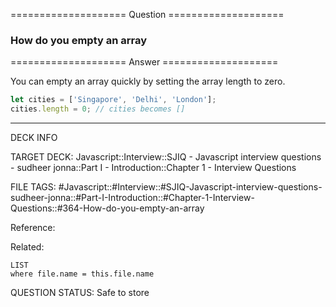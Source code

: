 ==================== Question ====================  

### How do you empty an array  

==================== Answer ====================  

You can empty an array quickly by setting the array length to zero.

```javascript
let cities = ['Singapore', 'Delhi', 'London'];
cities.length = 0; // cities becomes []
```

---

DECK INFO

TARGET DECK: Javascript::Interview::SJIQ - Javascript interview questions -
sudheer jonna::Part I - Introduction::Chapter 1 - Interview Questions

FILE TAGS:
#Javascript::#Interview::#SJIQ-Javascript-interview-questions-sudheer-jonna::#Part-I-Introduction::#Chapter-1-Interview-Questions::#364-How-do-you-empty-an-array

Reference:

Related:

```dataview
LIST
where file.name = this.file.name
```

QUESTION STATUS: Safe to store

